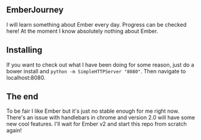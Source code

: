 ## EmberJourney

I will learn something about Ember every day. Progress can be checked here!
At the moment I know absolutely nothing about Ember.

## Installing 

If you want to check out what I have been doing for some reason, just do a bower install
and `python -m SimpleHTTPServer "8080"`. Then navigate to localhost:8080.

## The end

To be fair I like Ember but it's just no stable enough for me right now. There's an issue with handlebars in chrome and version 2.0 will have some new cool features. I'll wait for Ember v2 and start this repo from scratch again!
